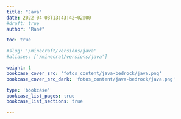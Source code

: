 ```yaml
---
title: "Java"
date: 2022-04-03T13:43:42+02:00
#draft: true
author: "Ran#"

toc: true

#slug: '/minecraft/versións/java'
#aliases: ['/minecrat/versions/java']

weight: 1
bookcase_cover_src: 'fotos_content/java-bedrock/java.png'
bookcase_cover_src_dark: 'fotos_content/java-bedrock/java.png'

type: 'bookcase'
bookcase_list_pages: true
bookcase_list_sections: true

---
```


